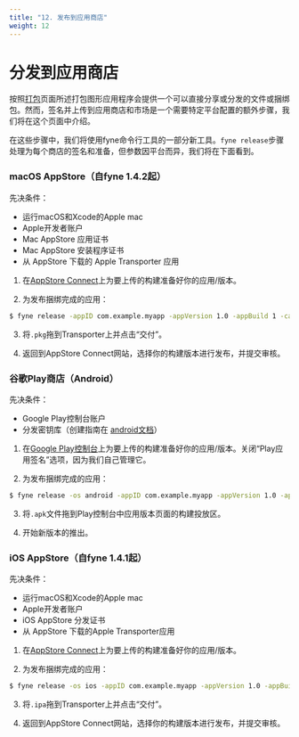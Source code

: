 ```yaml
---
title: "12. 发布到应用商店"
weight: 12
---
```



# 分发到应用商店

按照[打包](/docs/01-started/08-packaging)页面所述打包图形应用程序会提供一个可以直接分享或分发的文件或捆绑包。然而，签名并上传到应用商店和市场是一个需要特定平台配置的额外步骤，我们将在这个页面中介绍。

在这些步骤中，我们将使用fyne命令行工具的一部分新工具。`fyne release`步骤处理为每个商店的签名和准备，但参数因平台而异，我们将在下面看到。

### macOS AppStore（自fyne 1.4.2起）

先决条件：

* 运行macOS和Xcode的Apple mac
* Apple开发者账户
* Mac AppStore 应用证书
* Mac AppStore 安装程序证书
* 从 AppStore 下载的 Apple Transporter 应用

1. 在[AppStore Connect](https://appstoreconnect.apple.com)上为要上传的构建准备好你的应用/版本。

2. 为发布捆绑完成的应用：

```bash
$ fyne release -appID com.example.myapp -appVersion 1.0 -appBuild 1 -category games
```

3. 将`.pkg`拖到Transporter上并点击“交付”。

4. 返回到AppStore Connect网站，选择你的构建版本进行发布，并提交审核。

### 谷歌Play商店（Android）

先决条件：

* Google Play控制台账户
* 分发密钥库（创建指南在
[android文档](https://developer.android.com/studio/publish/app-signing)）

1. 在[Google Play控制台](https://play.google.com/apps/publish)上为要上传的构建准备好你的应用/版本。关闭“Play应用签名”选项，因为我们自己管理它。

2. 为发布捆绑完成的应用：

```bash
$ fyne release -os android -appID com.example.myapp -appVersion 1.0 -appBuild 1
```

3. 将`.apk`文件拖到Play控制台中应用版本页面的构建投放区。

4. 开始新版本的推出。

### iOS AppStore（自fyne 1.4.1起）

先决条件：

* 运行macOS和Xcode的Apple mac
* Apple开发者账户
* iOS AppStore 分发证书
* 从 AppStore 下载的Apple Transporter应用

1. 在[AppStore Connect](https://appstoreconnect.apple.com)上为要上传的构建准备好你的应用/版本。

2. 为发布捆绑完成的应用：

```bash
$ fyne release -os ios -appID com.example.myapp -appVersion 1.0 -appBuild 1
```

3. 将`.ipa`拖到Transporter上并点击“交付”。

4. 返回到AppStore Connect网站，选择你的构建版本进行发布，并提交审核。
